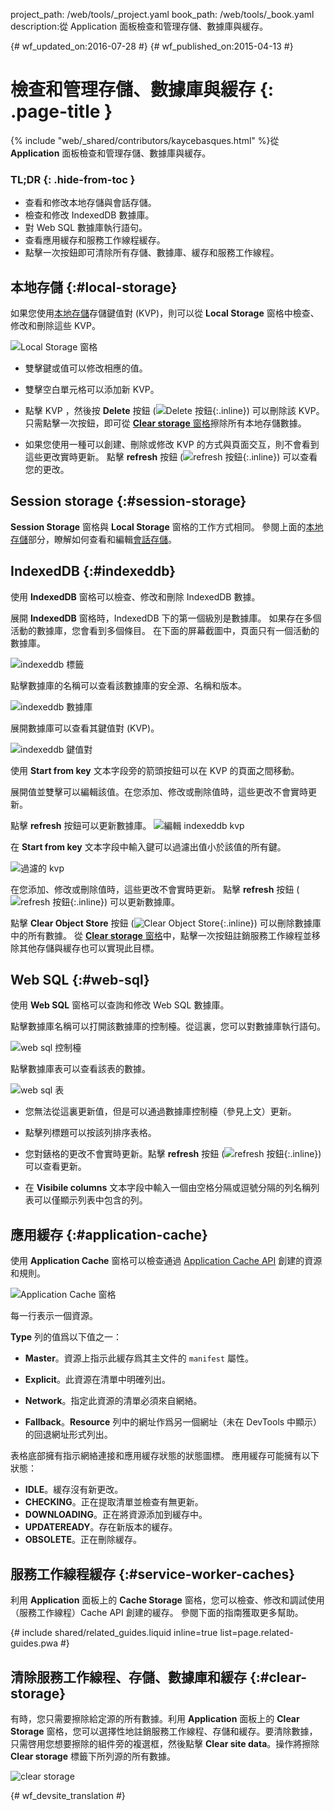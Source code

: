 project_path: /web/tools/_project.yaml
book_path: /web/tools/_book.yaml
description:從 Application 面板檢查和管理存儲、數據庫與緩存。

{# wf_updated_on:2016-07-28 #}
{# wf_published_on:2015-04-13 #}

# 檢查和管理存儲、數據庫與緩存 {: .page-title }

{% include "web/_shared/contributors/kaycebasques.html" %}從 <strong>Application</strong> 面板檢查和管理存儲、數據庫與緩存。




### TL;DR {: .hide-from-toc }
- 查看和修改本地存儲與會話存儲。
- 檢查和修改 IndexedDB 數據庫。
- 對 Web SQL 數據庫執行語句。
- 查看應用緩存和服務工作線程緩存。
- 點擊一次按鈕即可清除所有存儲、數據庫、緩存和服務工作線程。


## 本地存儲 {:#local-storage}

如果您使用[本地存儲][ls]存儲鍵值對 (KVP)，則可以從 **Local Storage** 窗格中檢查、修改和刪除這些 KVP。


![Local Storage 窗格][ls-pane]

* 雙擊鍵或值可以修改相應的值。
* 雙擊空白單元格可以添加新 KVP。
* 點擊 KVP ，然後按 **Delete** 按鈕 (![Delete 按鈕][delete]{:.inline}) 可以刪除該 KVP。
只需點擊一次按鈕，即可從 [**Clear storage** 窗格](#clear-storage)擦除所有本地存儲數據。


* 如果您使用一種可以創建、刪除或修改 KVP 的方式與頁面交互，則不會看到這些更改實時更新。
點擊 **refresh** 按鈕 (![refresh 按鈕][refresh]{:.inline}) 可以查看您的更改。


[ls]: https://developer.mozilla.org/en-US/docs/Web/API/Window/localStorage
[ls-pane]: /web/tools/chrome-devtools/manage-data/imgs/local-storage.png
[refresh]: /web/tools/chrome-devtools/manage-data/imgs/refresh.png
[delete]: /web/tools/chrome-devtools/manage-data/imgs/delete.png

## Session storage {:#session-storage}

**Session Storage** 窗格與 **Local Storage** 窗格的工作方式相同。
參閱上面的[本地存儲](#local-storage)部分，瞭解如何查看和編輯[會話存儲][ss]。


[ss]: https://developer.mozilla.org/en-US/docs/Web/API/Window/sessionStorage

## IndexedDB {:#indexeddb}

使用 **IndexedDB** 窗格可以檢查、修改和刪除 IndexedDB 數據。

展開 **IndexedDB** 窗格時，IndexedDB 下的第一個級別是數據庫。
如果存在多個活動的數據庫，您會看到多個條目。
在下面的屏幕截圖中，頁面只有一個活動的數據庫。

![indexeddb 標籤][idb-tab]

點擊數據庫的名稱可以查看該數據庫的安全源、名稱和版本。


![indexeddb 數據庫][idb-db]

展開數據庫可以查看其鍵值對 (KVP)。

![indexeddb 鍵值對][idb-kvps]

使用 **Start from key** 文本字段旁的箭頭按鈕可以在 KVP 的頁面之間移動。


展開值並雙擊可以編輯該值。在您添加、修改或刪除值時，這些更改不會實時更新。

點擊 **refresh** 按鈕可以更新數據庫。
![編輯 indexeddb kvp][idb-edit]

在 **Start from key** 文本字段中輸入鍵可以過濾出值小於該值的所有鍵。


![過濾的 kvp][idb-filter]

在您添加、修改或刪除值時，這些更改不會實時更新。
點擊 **refresh** 按鈕 (![refresh 按鈕][refresh]{:.inline}) 可以更新數據庫。


點擊 **Clear Object Store** 按鈕 (![Clear Object Store][cos]{:.inline}) 可以刪除數據庫中的所有數據。
從 [**Clear storage** 窗格](#clear-storage)中，點擊一次按鈕註銷服務工作線程並移除其他存儲與緩存也可以實現此目標。



[idb-tab]: /web/tools/chrome-devtools/manage-data/imgs/idb-tab.png
[idb-db]: /web/tools/chrome-devtools/manage-data/imgs/idb-db.png
[idb-kvps]: /web/tools/chrome-devtools/manage-data/imgs/idb-kvps.png
[idb-edit]: /web/tools/chrome-devtools/manage-data/imgs/idb-edit.png
[idb-filter]: /web/tools/chrome-devtools/manage-data/imgs/idb-filter.png
[cos]: /web/tools/chrome-devtools/manage-data/imgs/clear-object-store.png

## Web SQL {:#web-sql}

使用 **Web SQL** 窗格可以查詢和修改 Web SQL 數據庫。

點擊數據庫名稱可以打開該數據庫的控制檯。從這裏，您可以對數據庫執行語句。


![web sql 控制檯][wsc]

點擊數據庫表可以查看該表的數據。

![web sql 表][wst]

* 您無法從這裏更新值，但是可以通過數據庫控制檯（參見上文）更新。

* 點擊列標題可以按該列排序表格。
* 您對錶格的更改不會實時更新。點擊 **refresh** 按鈕 (![refresh 按鈕][refresh]{:.inline}) 可以查看更新。


* 在 **Visibile columns** 文本字段中輸入一個由空格分隔或逗號分隔的列名稱列表可以僅顯示列表中包含的列。


[wsc]: /web/tools/chrome-devtools/manage-data/imgs/web-sql-console.png
[wst]: /web/tools/chrome-devtools/manage-data/imgs/web-sql-table.png

## 應用緩存 {:#application-cache}

使用 **Application Cache** 窗格可以檢查通過 [Application Cache API][appcache-api] 創建的資源和規則。


![Application Cache 窗格][appcache]

每一行表示一個資源。

**Type** 列的值爲以下值之一：

* **Master**。資源上指示此緩存爲其主文件的 `manifest` 屬性。

* **Explicit**。此資源在清單中明確列出。
* **Network**。指定此資源的清單必須來自網絡。

* **Fallback**。**Resource** 列中的網址作爲另一個網址（未在 DevTools 中顯示）的回退網址形式列出。


表格底部擁有指示網絡連接和應用緩存狀態的狀態圖標。
應用緩存可能擁有以下狀態：


* **IDLE**。緩存沒有新更改。
* **CHECKING**。正在提取清單並檢查有無更新。
* **DOWNLOADING**。正在將資源添加到緩存中。
* **UPDATEREADY**。存在新版本的緩存。
* **OBSOLETE**。正在刪除緩存。

[appcache-api]: https://developer.mozilla.org/en-US/docs/Web/HTML/Using_the_application_cache
[appcache]: /web/tools/chrome-devtools/manage-data/imgs/appcache.png

## 服務工作線程緩存 {:#service-worker-caches}

利用 **Application** 面板上的 **Cache Storage** 窗格，您可以檢查、修改和調試使用（服務工作線程）Cache API 創建的緩存。
參閱下面的指南獲取更多幫助。


{# include shared/related_guides.liquid inline=true list=page.related-guides.pwa #}

## 清除服務工作線程、存儲、數據庫和緩存 {:#clear-storage}

有時，您只需要擦除給定源的所有數據。利用 **Application** 面板上的 **Clear Storage** 窗格，您可以選擇性地註銷服務工作線程、存儲和緩存。要清除數據，只需啓用您想要擦除的組件旁的複選框，然後點擊 **Clear site data**。操作將擦除 **Clear storage** 標籤下所列源的所有數據。


![clear storage][clear]

[clear]: /web/tools/chrome-devtools/manage-data/imgs/clear-storage.png


{# wf_devsite_translation #}
